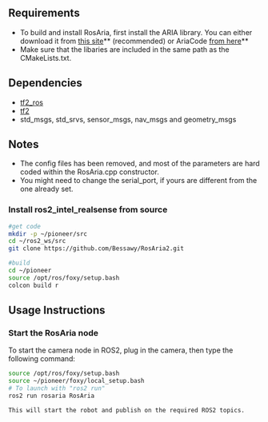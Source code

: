 
Requirements
------------

* To build and install RosAria, first install the ARIA library. You can either download it from [this site](https://web.archive.org/web/20180214114520/http://robots.mobilerobots.com/wiki/Main_Page)** (recommended) 
or AriaCode [from here](http://github.com/reedhedges/AriaCoda)**
* Make sure that the libaries are included in the same path as the CMakeLists.txt.

Dependencies
------------

  * [tf2_ros](https://github.com/ros2/geometry2/tree/ros2/tf2_ros)
  * [tf2](https://docs.ros.org/en/foxy/Tutorials/tf2.html) 
  * std_msgs, std_srvs, sensor_msgs, nav_msgs and geometry_msgs


Notes
-----------------------------------------
* The config files has been removed, and most of the parameters are hard coded within the RosAria.cpp constructor. 
* You might need to change the serial_port, if yours are different from the one already set.


### Install ros2_intel_realsense from source
```bash
#get code
mkdir -p ~/pioneer/src
cd ~/ros2_ws/src
git clone https://github.com/Bessawy/RosAria2.git

#build
cd ~/pioneer
source /opt/ros/foxy/setup.bash
colcon build r
```

## Usage Instructions

### Start the RosAria node
To start the camera node in ROS2, plug in the camera, then type the following command:

```bash
source /opt/ros/foxy/setup.bash
source ~/pioneer/foxy/local_setup.bash
# To launch with "ros2 run"
ros2 run rosaria RosAria

This will start the robot and publish on the required ROS2 topics.

